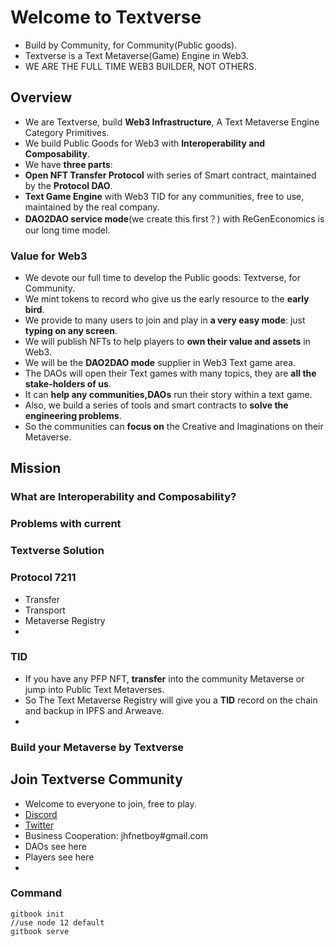 # Welcome to Textverse
+ Build by Community, for Community(Public goods).
+ Textverse is a Text Metaverse(Game) Engine in Web3.
+ WE ARE THE FULL TIME WEB3 BUILDER, NOT OTHERS.

## Overview
+ We are Textverse, build **Web3 Infrastructure**, A Text Metaverse Engine Category Primitives.
+ We build Public Goods for Web3 with **Interoperability and Composability**.
+ We have **three parts**: 
+ **Open NFT Transfer Protocol** with series of Smart contract, maintained by the **Protocol DAO**.
+ **Text Game Engine** with Web3 TID for any communities, free to use, maintained by the real company.
+ **DAO2DAO service mode**(we create this first？) with ReGenEconomics is our long time model.

### Value for Web3
+ We devote our full time to develop the Public goods: Textverse, for Community.
+ We mint tokens to record who give us the early resource to the **early bird**.
+ We provide to many users to join and play in **a very easy mode**: just **typing on any screen**.
+ We will publish NFTs to help players to **own their value and assets** in Web3.
+ We will be the **DAO2DAO mode** supplier in Web3 Text game area.
+ The DAOs will open their Text games with many topics, they are **all the stake-holders of us**.
+ It can **help any communities,DAOs** run their story within a text game.
+ Also, we build a series of tools and smart contracts to **solve the engineering problems**.
+ So the communities can **focus on** the Creative and Imaginations on their Metaverse. 

## Mission

### What are Interoperability and Composability?

### Problems with current 

### Textverse Solution

### Protocol 7211
+ Transfer
+ Transport
+ Metaverse Registry
+ 
### TID
+ If you have any PFP NFT, **transfer** into the community Metaverse or jump into Public Text Metaverses.
+ So The Text Metaverse Registry will give you a **TID** record on the chain and backup in IPFS and Arweave.
+ 

### Build your Metaverse by Textverse

## Join Textverse Community
+ Welcome to everyone to join, free to play.
+ [Discord](https://discord.com/invite/Qj9ChuSdAt)
+ [Twitter](https://twitter.com/TextverseApp)
+ Business Cooperation: jhfnetboy#gmail.com
+ DAOs see here
+ Players see here
+ 





### Command
```
gitbook init
//use node 12 default
gitbook serve

```